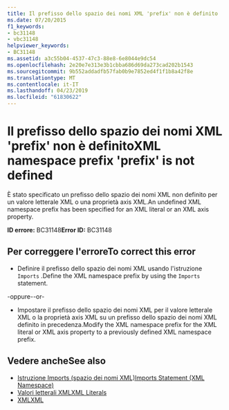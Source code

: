 ```yaml
---
title: Il prefisso dello spazio dei nomi XML 'prefix' non è definito
ms.date: 07/20/2015
f1_keywords:
- bc31148
- vbc31148
helpviewer_keywords:
- BC31148
ms.assetid: a3c55b04-4537-47c3-88e8-6e8044e9dc54
ms.openlocfilehash: 2e20e7e313e3b1cbba686d69da273cad202b1543
ms.sourcegitcommit: 9b552addadfb57fab0b9e7852ed4f1f1b8a42f8e
ms.translationtype: MT
ms.contentlocale: it-IT
ms.lasthandoff: 04/23/2019
ms.locfileid: "61830622"
---
```

# <a name="xml-namespace-prefix-prefix-is-not-defined"></a><span data-ttu-id="a3a54-102">Il prefisso dello spazio dei nomi XML 'prefix' non è definito</span><span class="sxs-lookup"><span data-stu-id="a3a54-102">XML namespace prefix 'prefix' is not defined</span></span>
<span data-ttu-id="a3a54-103">È stato specificato un prefisso dello spazio dei nomi XML non definito per un valore letterale XML o una proprietà axis XML.</span><span class="sxs-lookup"><span data-stu-id="a3a54-103">An undefined XML namespace prefix has been specified for an XML literal or an XML axis property.</span></span>  
  
 <span data-ttu-id="a3a54-104">**ID errore:** BC31148</span><span class="sxs-lookup"><span data-stu-id="a3a54-104">**Error ID:** BC31148</span></span>  
  
## <a name="to-correct-this-error"></a><span data-ttu-id="a3a54-105">Per correggere l'errore</span><span class="sxs-lookup"><span data-stu-id="a3a54-105">To correct this error</span></span>  
  
-   <span data-ttu-id="a3a54-106">Definire il prefisso dello spazio dei nomi XML usando l'istruzione `Imports` .</span><span class="sxs-lookup"><span data-stu-id="a3a54-106">Define the XML namespace prefix by using the `Imports` statement.</span></span>  
  
 <span data-ttu-id="a3a54-107">-oppure-</span><span class="sxs-lookup"><span data-stu-id="a3a54-107">-or-</span></span>  
  
-   <span data-ttu-id="a3a54-108">Impostare il prefisso dello spazio dei nomi XML per il valore letterale XML o la proprietà axis XML su un prefisso dello spazio dei nomi XML definito in precedenza.</span><span class="sxs-lookup"><span data-stu-id="a3a54-108">Modify the XML namespace prefix for the XML literal or XML axis property to a previously defined XML namespace prefix.</span></span>  
  
## <a name="see-also"></a><span data-ttu-id="a3a54-109">Vedere anche</span><span class="sxs-lookup"><span data-stu-id="a3a54-109">See also</span></span>

- [<span data-ttu-id="a3a54-110">Istruzione Imports (spazio dei nomi XML)</span><span class="sxs-lookup"><span data-stu-id="a3a54-110">Imports Statement (XML Namespace)</span></span>](../../visual-basic/language-reference/statements/imports-statement-xml-namespace.md)
- [<span data-ttu-id="a3a54-111">Valori letterali XML</span><span class="sxs-lookup"><span data-stu-id="a3a54-111">XML Literals</span></span>](../../visual-basic/language-reference/xml-literals/index.md)
- [<span data-ttu-id="a3a54-112">XML</span><span class="sxs-lookup"><span data-stu-id="a3a54-112">XML</span></span>](../../visual-basic/programming-guide/language-features/xml/index.md)
